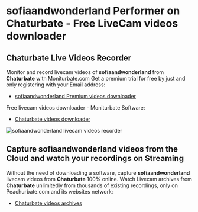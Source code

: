 # sofiaandwonderland Performer on Chaturbate - Free LiveCam videos downloader

## Chaturbate Live Videos Recorder

Monitor and record livecam videos of **sofiaandwonderland** from **Chaturbate** with Moniturbate.com
Get a premium trial for free by just and only registering with your Email address:
* [sofiaandwonderland Premium videos downloader](https://moniturbate.com/request-demo-licence-key.html)

Free livecam videos downloader - Moniturbate Software:
* [Chaturbate videos downloader](https://moniturbate.com/moniturbate-download-software.html)

![sofiaandwonderland livecam videos recorder](https://peachurnet.com/templates/moniturbate-software.png)


## Capture sofiaandwonderland videos from the Cloud and watch your recordings on Streaming

Without the need of downloading a software, capture **sofiaandwonderland** livecam videos from **Chaturbate** 100% online.
Watch Livecam archives from **Chaturbate** unlimitedly from thousands of existing recordings, only on Peachurbate.com and its websites network:
* [Chaturbate videos archives](https://peachurnet.com/)